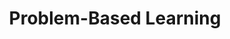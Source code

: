 ---
layout: topic
title: "Problem-Based Learning"
group: pedagogical-styles
category: problem-based-learning
permalink: /pedagogical-styles/problem-based-learning
sidebar:
  nav: "side-nav"
---